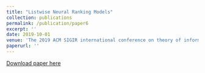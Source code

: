 ```yaml
---
title: "Listwise Neural Ranking Models"
collection: publications
permalink: /publication/paper6
excerpt: ''
date: 2019-10-01
venue: 'The 2019 ACM SIGIR international conference on theory of information retrieval'
paperurl: ''
---
```



[Download paper here](https://maroo.cs.umass.edu/getpdf.php?id=1373)


